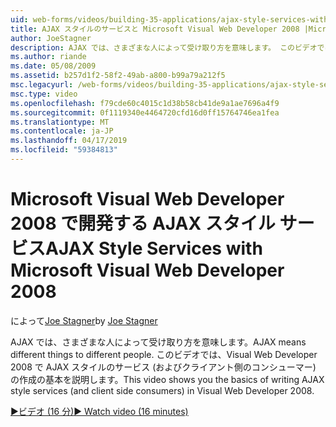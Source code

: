 ```yaml
---
uid: web-forms/videos/building-35-applications/ajax-style-services-with-microsoft-visual-web-developer-2008
title: AJAX スタイルのサービスと Microsoft Visual Web Developer 2008 |Microsoft Docs
author: JoeStagner
description: AJAX では、さまざまな人によって受け取り方を意味します。 このビデオでは、Visual Web 開発用の AJAX スタイルのサービス (およびクライアント側のコンシューマー) の作成の基本を説明.
ms.author: riande
ms.date: 05/08/2009
ms.assetid: b257d1f2-58f2-49ab-a800-b99a79a212f5
msc.legacyurl: /web-forms/videos/building-35-applications/ajax-style-services-with-microsoft-visual-web-developer-2008
msc.type: video
ms.openlocfilehash: f79cde60c4015c1d38b58cb41de9a1ae7696a4f9
ms.sourcegitcommit: 0f1119340e4464720cfd16d0ff15764746ea1fea
ms.translationtype: MT
ms.contentlocale: ja-JP
ms.lasthandoff: 04/17/2019
ms.locfileid: "59384813"
---
```

# <a name="ajax-style-services-with-microsoft-visual-web-developer-2008"></a><span data-ttu-id="6dfeb-104">Microsoft Visual Web Developer 2008 で開発する AJAX スタイル サービス</span><span class="sxs-lookup"><span data-stu-id="6dfeb-104">AJAX Style Services with Microsoft Visual Web Developer 2008</span></span>

<span data-ttu-id="6dfeb-105">によって[Joe Stagner](https://github.com/JoeStagner)</span><span class="sxs-lookup"><span data-stu-id="6dfeb-105">by [Joe Stagner](https://github.com/JoeStagner)</span></span>

<span data-ttu-id="6dfeb-106">AJAX では、さまざまな人によって受け取り方を意味します。</span><span class="sxs-lookup"><span data-stu-id="6dfeb-106">AJAX means different things to different people.</span></span> <span data-ttu-id="6dfeb-107">このビデオでは、Visual Web Developer 2008 で AJAX スタイルのサービス (およびクライアント側のコンシューマー) の作成の基本を説明します。</span><span class="sxs-lookup"><span data-stu-id="6dfeb-107">This video shows you the basics of writing AJAX style services (and client side consumers) in Visual Web Developer 2008.</span></span>

[<span data-ttu-id="6dfeb-108">&#9654;ビデオ (16 分)</span><span class="sxs-lookup"><span data-stu-id="6dfeb-108">&#9654; Watch video (16 minutes)</span></span>](https://channel9.msdn.com/Blogs/ASP-NET-Site-Videos/ajax-style-services-with-microsoft-visual-web-developer-2008)
